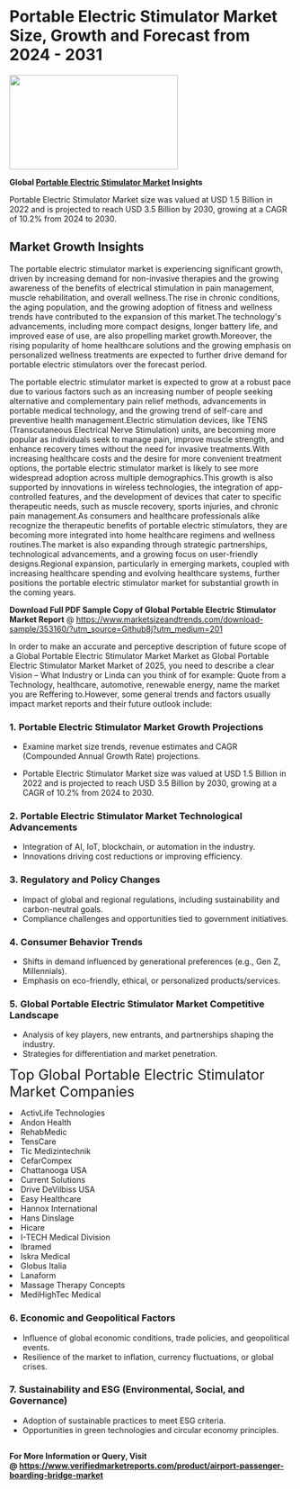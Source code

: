 <H1>Portable Electric Stimulator Market Size, Growth and Forecast from 2024 - 2031</H1><img class="aligncenter size-medium wp-image-584254" src="https://thirdeyenews.in/wp-content/uploads/2024/09/Global-Market-Research-300x168.jpeg" alt="" width="300" height="168" /><p><strong>Global&nbsp;<a href="https://www.marketsizeandtrends.com/download-sample/353160/?utm_source=Github8j?utm_medium=201">Portable Electric Stimulator Market</a> Insights</strong></p><p>Portable Electric Stimulator Market size was valued at USD 1.5 Billion in 2022 and is projected to reach USD 3.5 Billion by 2030, growing at a CAGR of 10.2% from 2024 to 2030.</p><p><h2>Market Growth Insights</h2> <p>The portable electric stimulator market is experiencing significant growth, driven by increasing demand for non-invasive therapies and the growing awareness of the benefits of electrical stimulation in pain management, muscle rehabilitation, and overall wellness.The rise in chronic conditions, the aging population, and the growing adoption of fitness and wellness trends have contributed to the expansion of this market.The technology's advancements, including more compact designs, longer battery life, and improved ease of use, are also propelling market growth.Moreover, the rising popularity of home healthcare solutions and the growing emphasis on personalized wellness treatments are expected to further drive demand for portable electric stimulators over the forecast period.</p> <p>The portable electric stimulator market is expected to grow at a robust pace due to various factors such as an increasing number of people seeking alternative and complementary pain relief methods, advancements in portable medical technology, and the growing trend of self-care and preventive health management.Electric stimulation devices, like TENS (Transcutaneous Electrical Nerve Stimulation) units, are becoming more popular as individuals seek to manage pain, improve muscle strength, and enhance recovery times without the need for invasive treatments.With increasing healthcare costs and the desire for more convenient treatment options, the portable electric stimulator market is likely to see more widespread adoption across multiple demographics.This growth is also supported by innovations in wireless technologies, the integration of app-controlled features, and the development of devices that cater to specific therapeutic needs, such as muscle recovery, sports injuries, and chronic pain management.As consumers and healthcare professionals alike recognize the therapeutic benefits of portable electric stimulators, they are becoming more integrated into home healthcare regimens and wellness routines.The market is also expanding through strategic partnerships, technological advancements, and a growing focus on user-friendly designs.Regional expansion, particularly in emerging markets, coupled with increasing healthcare spending and evolving healthcare systems, further positions the portable electric stimulator market for substantial growth in the coming years.</p> <p><span class=""><strong>Download Full PDF Sample Copy of Global Portable Electric Stimulator Market Report</strong> @ <a href="https://www.marketsizeandtrends.com/download-sample/353160/?utm_source=Github8j?utm_medium=201" target="_blank">https://www.marketsizeandtrends.com/download-sample/353160/?utm_source=Github8j?utm_medium=201</a></span></p><p>In order to make an accurate and perceptive description of future scope of a Global&nbsp;Portable Electric Stimulator Market Market as Global&nbsp;Portable Electric Stimulator Market Market of 2025, you need to describe a clear Vision &ndash; What Industry or Linda can you think of for example: Quote from a Technology, healthcare, automotive, renewable energy, name the market you are Reffering to.However, some general trends and factors usually impact market reports and their future outlook include:</p><h3>1.&nbsp;<strong>Portable Electric Stimulator Market Growth Projections</strong></h3><ul><li>Examine market size trends, revenue estimates and CAGR (Compounded Annual Growth Rate) projections.</li><li><p>Portable Electric Stimulator Market size was valued at USD 1.5 Billion in 2022 and is projected to reach USD 3.5 Billion by 2030, growing at a CAGR of 10.2% from 2024 to 2030.</p></li></ul><h3>2.&nbsp;<strong>Portable Electric Stimulator Market Technological Advancements</strong></h3><ul><li>Integration of AI, IoT, blockchain, or automation in the industry.</li><li>Innovations driving cost reductions or improving efficiency.</li></ul><h3>3.&nbsp;<strong>Regulatory and Policy Changes</strong></h3><ul><li>Impact of global and regional regulations, including sustainability and carbon-neutral goals.</li><li>Compliance challenges and opportunities tied to government initiatives.</li></ul><h3>4.&nbsp;<strong>Consumer Behavior Trends</strong></h3><ul><li>Shifts in demand influenced by generational preferences (e.g., Gen Z, Millennials).</li><li>Emphasis on eco-friendly, ethical, or personalized products/services.</li></ul><h3>5.&nbsp;<strong>Global Portable Electric Stimulator Market Competitive Landscape</strong></h3><ul><li>Analysis of key players, new entrants, and partnerships shaping the industry.</li><li>Strategies for differentiation and market penetration.</li></ul><p data-pm-slice="1 1 []"><span style="color: inherit; font-family: inherit; font-size: 25px;">Top Global Portable Electric Stimulator Market Companies</span></p><div class="" data-test-id=""><p><li>ActivLife Technologies</li><li> Andon Health</li><li> RehabMedic</li><li> TensCare</li><li> Tic Medizintechnik</li><li> CefarCompex</li><li> Chattanooga USA</li><li> Current Solutions</li><li> Drive DeVilbiss USA</li><li> Easy Healthcare</li><li> Hannox International</li><li> Hans Dinslage</li><li> Hicare</li><li> I-TECH Medical Division</li><li> Ibramed</li><li> Iskra Medical</li><li> Globus Italia</li><li> Lanaform</li><li> Massage Therapy Concepts</li><li> MediHighTec Medical</li></p></div><h3>6.&nbsp;<strong>Economic and Geopolitical Factors</strong></h3><ul><li>Influence of global economic conditions, trade policies, and geopolitical events.</li><li>Resilience of the market to inflation, currency fluctuations, or global crises.</li></ul><h3>7.&nbsp;<strong>Sustainability and ESG (Environmental, Social, and Governance)</strong></h3><ul><li>Adoption of sustainable practices to meet ESG criteria.</li><li>Opportunities in green technologies and circular economy principles.</li></ul><h2><strong style="font-size: 14px;">For More Information or Query, Visit @&nbsp;</strong><a style="background-color: #ffffff; font-size: 14px;" href="https://www.marketsizeandtrends.com/report/portable-electric-stimulator-market/" target="_blank">https://www.verifiedmarketreports.com/product/airport-passenger-boarding-bridge-market</a></h2>